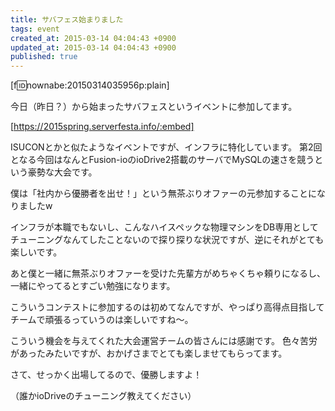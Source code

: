 ```yaml
---
title: サバフェス始まりました
tags: event
created_at: 2015-03-14 04:04:43 +0900
updated_at: 2015-03-14 04:04:43 +0900
published: true
---
```


[f:id:nownabe:20150314035956p:plain]

今日（昨日？）から始まったサバフェスというイベントに参加してます。

[https://2015spring.serverfesta.info/:embed]

ISUCONとかと似たようなイベントですが、インフラに特化しています。
第2回となる今回はなんとFusion-ioのioDrive2搭載のサーバでMySQLの速さを競うという豪勢な大会です。

僕は「社内から優勝者を出せ！」という無茶ぶりオファーの元参加することになりましたw

インフラが本職でもないし、こんなハイスペックな物理マシンをDB専用としてチューニングなんてしたことないので探り探りな状況ですが、逆にそれがとても楽しいです。

あと僕と一緒に無茶ぶりオファーを受けた先輩方がめちゃくちゃ頼りになるし、一緒にやってるとすごい勉強になります。

こういうコンテストに参加するのは初めてなんですが、やっぱり高得点目指してチームで頑張るっていうのは楽しいですね〜。

こういう機会を与えてくれた大会運営チームの皆さんには感謝です。
色々苦労があったみたいですが、おかげさまでとても楽しませてもらってます。

さて、せっかく出場してるので、優勝しますよ！

（誰かioDriveのチューニング教えてください）

